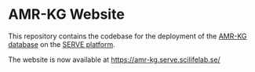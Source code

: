 # AMR-KG Website

This repository contains the codebase for the deployment of the [AMR-KG database](https://github.com/IMI-COMBINE/broad_spectrum_prediction) on the [SERVE platform](https://serve.scilifelab.se/home/).

The website is now available at https://amr-kg.serve.scilifelab.se/
